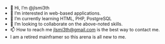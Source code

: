 - 👋 Hi, I’m @jlsmi3th
- 👀 I’m interested in web-based applications.
- 🌱 I’m currently learning HTML, PHP, PostgreSQL
- 💞️ I’m looking to collaborate on the above-noted skills.
- 📫 How to reach me jlsmi3th@gmail.com is the best way to contact me.
- I am a retired mainframer so this arena is all new to me.

<!---
jlsmi3th/jlsmi3th is a ✨ special ✨ repository because its `README.md` (this file) appears on your GitHub profile.
You can click the Preview link to take a look at your changes.
--->
